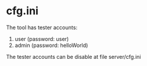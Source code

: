 # cfg.ini

The tool has tester accounts: 

1. user (password: user)
2. admin (password: helloWorld)

The tester accounts can be disable at file server/cfg.ini
